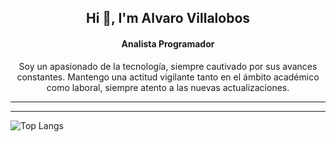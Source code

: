 <div id="header" align="center">
    <h2>Hi 👋, I'm Alvaro Villalobos</h2>
    <h4>Analista Programador</h4>
    <p>Soy un apasionado de la tecnología, siempre cautivado por sus avances constantes. Mantengo una actitud vigilante tanto en el ámbito académico como laboral, siempre atento a las nuevas actualizaciones.</p>
   
</div>

---

<div id="header" align="center">
<!--     <h4>Abaut Me</h4> -->
    
    
  <hr/>
</div>


![Top Langs](https://github-readme-stats.vercel.app/api/top-langs/?username=alun-dra&hide_progress=true)
